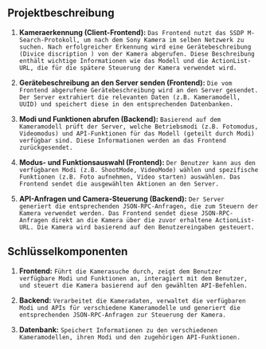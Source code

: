 ## Projektbeschreibung

1. **Kameraerkennung (Client-Frontend):**
                    ```
                    Das Frontend nutzt das SSDP M-Search-Protokoll, um nach dem Sony Kamera im selben Netzwerk zu suchen.
                    Nach erfolgreicher Erkennung wird eine Gerätebeschreibung (Divice discription ) von der Kamera abgerufen. Diese Beschreibung enthält wichtige Informationen wie das Modell und die ActionList-URL, die für die spätere Steuerung der Kamera verwendet wird.
                    ```

2. **Gerätebeschreibung an den Server senden (Frontend):**
                    ```
                    Die vom Frontend abgerufene Gerätebeschreibung wird an den Server gesendet.
                    Der Server extrahiert die relevanten Daten (z.B. Kameramodell, UUID) und speichert diese in den entsprechenden Datenbanken.
                    ```

3. **Modi und Funktionen abrufen (Backend):**
                    ```
                    Basierend auf dem Kameramodell prüft der Server, welche Betriebsmodi (z.B. Fotomodus, Videomodus) und API-Funktionen für das Modell (geteilt durch Modi) verfügbar sind.
                    Diese Informationen werden an das Frontend zurückgesendet.
                    ```

4. **Modus- und Funktionsauswahl (Frontend):**
                    ```
                    Der Benutzer kann aus den verfügbaren Modi (z.B. ShootMode, VideoMode) wählen und spezifische Funktionen (z.B. Foto aufnehmen, Video starten) auswählen.
                    Das Frontend sendet die ausgewählten Aktionen an den Server.
                    ```

5. **API-Anfragen und Camera-Steuerung (Backend):**
                    ```
                    Der Server generiert die entsprechenden JSON-RPC-Anfragen, die zum Steuern der Kamera verwendet werden.
                    Das Frontend sendet diese JSON-RPC-Anfragen direkt an die Kamera über die zuvor erhaltene ActionList-URL.
                    Die Kamera wird basierend auf den Benutzereingaben gesteuert.
                    ```

## Schlüsselkomponenten

1. **Frontend:** 
                    ```
                    Führt die Kamerasuche durch, zeigt dem Benutzer verfügbare Modi und Funktionen an, interagiert mit dem Benutzer, und steuert die Kamera basierend auf den gewählten API-Befehlen.
                    ```
2. **Backend:** 
                    ```
                    Verarbeitet die Kameradaten, verwaltet die verfügbaren Modi und APIs für verschiedene Kameramodelle und generiert die entsprechenden JSON-RPC-Anfragen zur Steuerung der Kamera.
                    ```

3. **Datenbank:** 
                    ```
                    Speichert Informationen zu den verschiedenen Kameramodellen, ihren Modi und den zugehörigen API-Funktionen.
                    ```